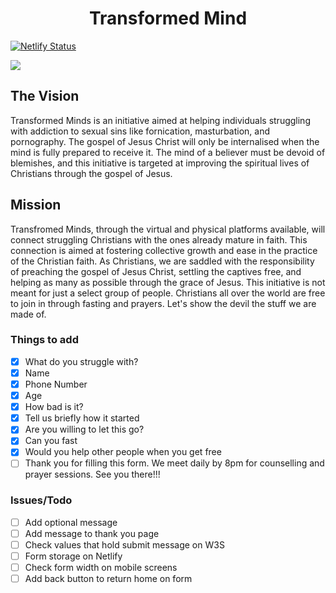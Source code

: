 <h1 align="center">Transformed Mind</h1>

[![Netlify Status](https://api.netlify.com/api/v1/badges/ac08b08f-d878-4c3f-873e-7d9775305efc/deploy-status)](https://app.netlify.com/sites/transformedminds/deploys)

<a href="mailto: transformedmindsng@gmail.com"> 
    <img src="https://img.shields.io/badge/Gmail-D14836?style=for-the-badge&logo=gmail&logoColor=white">
</a>

<h2>The Vision</h2>
<p>Transformed Minds is an initiative aimed at helping individuals struggling with addiction to sexual sins like fornication, masturbation, and pornography. The gospel of Jesus Christ will only be internalised when the mind is fully prepared to receive it.
The mind of a believer must be devoid of blemishes, and this initiative is targeted at improving the spiritual lives of Christians through the gospel of Jesus.</p>

<h2>Mission</h2>
<p>Transfromed Minds, through the virtual and physical platforms available, 
will connect struggling Christians with the ones already mature in faith. 
This connection is aimed at fostering collective growth and ease in the 
practice of the Christian faith. As Christians, we are saddled with the 
responsibility of preaching the gospel of Jesus Christ, settling the captives 
free, and helping as many as possible through the grace of Jesus. 
This initiative is not meant for just a select group of people. 
Christians all over the world are free to join in through fasting and prayers. 
Let's show the devil the stuff we are made of.</p>

### Things to add

- [x] What do you struggle with?
- [x] Name
- [x] Phone Number
- [x] Age
- [x] How bad is it?
- [x] Tell us briefly how it started
- [x] Are you willing to let this go?
- [x] Can you fast
- [x] Would you help other people when you get free
- [ ] Thank you for filling this form. We meet daily by 8pm for counselling and prayer sessions. See you there!!!

### Issues/Todo

- [ ] Add optional message 
- [ ] Add message to thank you page
- [ ] Check values that hold submit message on W3S
- [ ] Form storage on Netlify
- [ ] Check form width on mobile screens
- [ ] Add back button to return home on form